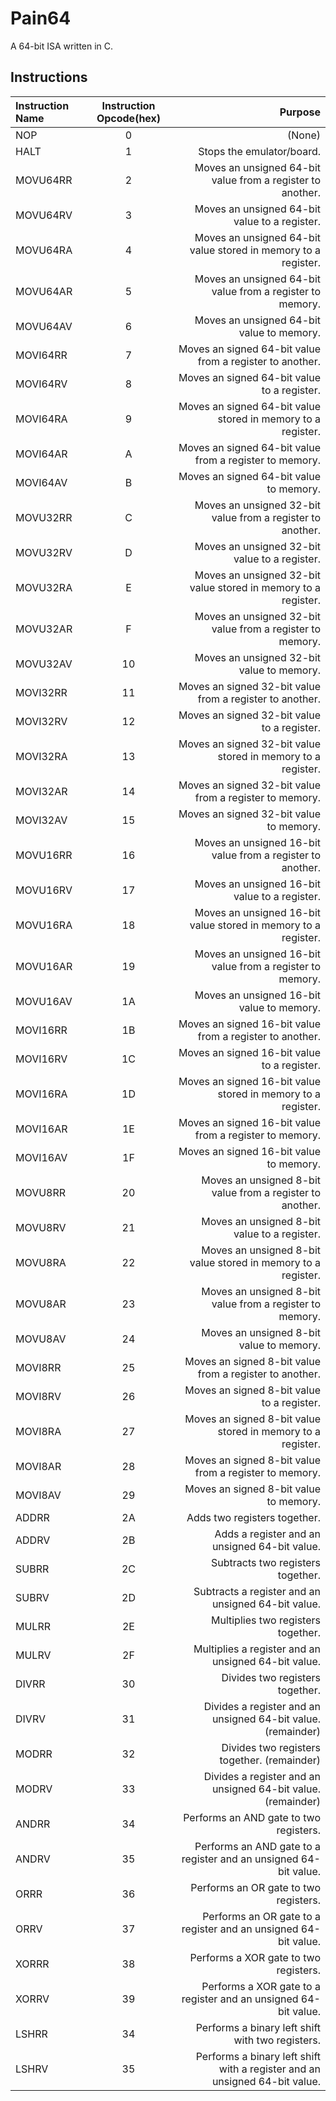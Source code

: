 # Pain64
A 64-bit ISA written in C.
## Instructions
| Instruction Name |Instruction Opcode(hex)| Purpose                                                          |
| :--------------- | :-------------------: | ---------------------------------------------------------------: |
| NOP              | 0                     | (None)                                                           |
| HALT             | 1                     | Stops the emulator/board.                                        |
| MOVU64RR         | 2                     | Moves an unsigned 64-bit value from a register to another.       |
| MOVU64RV         | 3                     | Moves an unsigned 64-bit value to a register.                    |
| MOVU64RA         | 4                     | Moves an unsigned 64-bit value stored in memory to a register.   |
| MOVU64AR         | 5                     | Moves an unsigned 64-bit value from a register to memory.        |
| MOVU64AV         | 6                     | Moves an unsigned 64-bit value to memory.                        |
| MOVI64RR         | 7                     | Moves an signed 64-bit value from a register to another.         |
| MOVI64RV         | 8                     | Moves an signed 64-bit value to a register.                      |
| MOVI64RA         | 9                     | Moves an signed 64-bit value stored in memory to a register.     |
| MOVI64AR         | A                     | Moves an signed 64-bit value from a register to memory.          |
| MOVI64AV         | B                     | Moves an signed 64-bit value to memory.                          |
| MOVU32RR         | C                     | Moves an unsigned 32-bit value from a register to another.       |
| MOVU32RV         | D                     | Moves an unsigned 32-bit value to a register.                    |
| MOVU32RA         | E                     | Moves an unsigned 32-bit value stored in memory to a register.   |
| MOVU32AR         | F                     | Moves an unsigned 32-bit value from a register to memory.        |
| MOVU32AV         | 10                    | Moves an unsigned 32-bit value to memory.                        |
| MOVI32RR         | 11                    | Moves an signed 32-bit value from a register to another.         |
| MOVI32RV         | 12                    | Moves an signed 32-bit value to a register.                      |
| MOVI32RA         | 13                    | Moves an signed 32-bit value stored in memory to a register.     |
| MOVI32AR         | 14                    | Moves an signed 32-bit value from a register to memory.          |
| MOVI32AV         | 15                    | Moves an signed 32-bit value to memory.                          |
| MOVU16RR         | 16                    | Moves an unsigned 16-bit value from a register to another.       |
| MOVU16RV         | 17                    | Moves an unsigned 16-bit value to a register.                    |
| MOVU16RA         | 18                    | Moves an unsigned 16-bit value stored in memory to a register.   |
| MOVU16AR         | 19                    | Moves an unsigned 16-bit value from a register to memory.        |
| MOVU16AV         | 1A                    | Moves an unsigned 16-bit value to memory.                        |
| MOVI16RR         | 1B                    | Moves an signed 16-bit value from a register to another.         |
| MOVI16RV         | 1C                    | Moves an signed 16-bit value to a register.                      |
| MOVI16RA         | 1D                    | Moves an signed 16-bit value stored in memory to a register.     |
| MOVI16AR         | 1E                    | Moves an signed 16-bit value from a register to memory.          |
| MOVI16AV         | 1F                    | Moves an signed 16-bit value to memory.                          |
| MOVU8RR          | 20                    | Moves an unsigned 8-bit value from a register to another.        |
| MOVU8RV          | 21                    | Moves an unsigned 8-bit value to a register.                     |
| MOVU8RA          | 22                    | Moves an unsigned 8-bit value stored in memory to a register.    |
| MOVU8AR          | 23                    | Moves an unsigned 8-bit value from a register to memory.         |
| MOVU8AV          | 24                    | Moves an unsigned 8-bit value to memory.                         |
| MOVI8RR          | 25                    | Moves an signed 8-bit value from a register to another.          |
| MOVI8RV          | 26                    | Moves an signed 8-bit value to a register.                       |
| MOVI8RA          | 27                    | Moves an signed 8-bit value stored in memory to a register.      |
| MOVI8AR          | 28                    | Moves an signed 8-bit value from a register to memory.           |
| MOVI8AV          | 29                    | Moves an signed 8-bit value to memory.                           |
| ADDRR            | 2A                    | Adds two registers together.                                     |
| ADDRV            | 2B                    | Adds a register and an unsigned 64-bit value.                    |
| SUBRR            | 2C                    | Subtracts two registers together.                                |
| SUBRV            | 2D                    | Subtracts a register and an unsigned 64-bit value.               |
| MULRR            | 2E                    | Multiplies two registers together.                               |
| MULRV            | 2F                    | Multiplies a register and an unsigned 64-bit value.              |
| DIVRR            | 30                    | Divides two registers together.                                  |
| DIVRV            | 31                    | Divides a register and an unsigned 64-bit value. (remainder)     |
| MODRR            | 32                    | Divides two registers together. (remainder)                      |
| MODRV            | 33                    | Divides a register and an unsigned 64-bit value. (remainder)     |
| ANDRR            | 34                    | Performs an AND gate to two registers.                           |
| ANDRV            | 35                    | Performs an AND gate to a register and an unsigned 64-bit value. |
| ORRR             | 36                    | Performs an OR gate to two registers.                            |
| ORRV             | 37                    | Performs an OR gate to a register and an unsigned 64-bit value.  |
| XORRR            | 38                    | Performs a XOR gate to two registers.                            |
| XORRV            | 39                    | Performs a XOR gate to a register and an unsigned 64-bit value.  |
| LSHRR            | 34                    | Performs a binary left shift with two registers.                 |
| LSHRV            | 35                    | Performs a binary left shift with a register and an unsigned 64-bit value. |